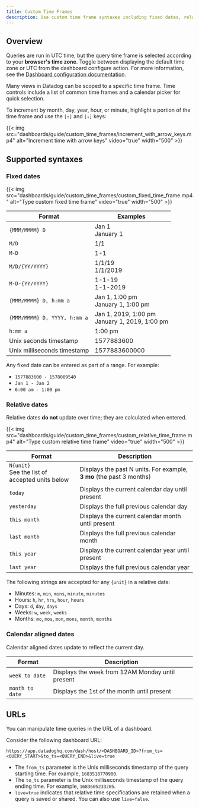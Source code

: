 ```yaml
---
title: Custom Time Frames
description: Use custom time frame syntaxes including fixed dates, relative dates, and calendar aligned periods in Datadog dashboards.
---
```


## Overview

<div class="alert alert-info">Queries are run in UTC time, but the query time frame is selected according to your <strong>browser's time zone</strong>. Toggle between displaying the default time zone or UTC from the dashboard configure action. For more information, see the <a href="/dashboards/configure/#configuration-actions">Dashboard configuration documentation</a>.</div>

Many views in Datadog can be scoped to a specific time frame. Time controls include a list of common time frames and a calendar picker for quick selection.

To increment by month, day, year, hour, or minute, highlight a portion of the time frame and use the `[↑]` and `[↓]` keys:

{{< img src="dashboards/guide/custom_time_frames/increment_with_arrow_keys.mp4" alt="Increment time with arrow keys" video="true" width="500" >}}

## Supported syntaxes

### Fixed dates

{{< img src="dashboards/guide/custom_time_frames/custom_fixed_time_frame.mp4" alt="Type custom fixed time frame" video="true" width="500" >}}

| Format                       | Examples                                         |
|------------------------------|--------------------------------------------------|
| `{MMM/MMMM} D`               | Jan 1<br>January 1                               |
| `M/D`                        | 1&#8203;/&#8203;1                                |
| `M-D`                        | 1-1                                              |
| `M/D/{YY/YYYY}`              | 1/1/19<br>1/1/2019                               |
| `M-D-{YY/YYYY}`              | 1-1-19<br>1-1-2019                               |
| `{MMM/MMMM} D, h:mm a`       | Jan 1, 1:00 pm<br>January 1, 1:00 pm             |
| `{MMM/MMMM} D, YYYY, h:mm a` | Jan 1, 2019, 1:00 pm<br>January 1, 2019, 1:00 pm |
| `h:mm a`                     | 1:00 pm                                          |
| Unix seconds timestamp       | 1577883600                                       |
| Unix milliseconds timestamp  | 1577883600000                                    |

Any fixed date can be entered as part of a range. For example:
  * `1577883600 - 1578009540`
  * `Jan 1 - Jan 2`
  * `6:00 am - 1:00 pm`

### Relative dates

Relative dates **do not** update over time; they are calculated when entered.

{{< img src="dashboards/guide/custom_time_frames/custom_relative_time_frame.mp4" alt="Type custom relative time frame" video="true" width="500" >}}

| Format                                             | Description                                                         |
|----------------------------------------------------|---------------------------------------------------------------------|
| `N{unit}`<br> See the list of accepted units below | Displays the past N units. For example, **3 mo** (the past 3 months)|
| `today`                                            | Displays the current calendar day until present                     |
| `yesterday`                                        | Displays the full previous calendar day                             |
| `this month`                                       | Displays the current calendar month until present                   |
| `last month`                                       | Displays the full previous calendar month                           |
| `this year`                                        | Displays the current calendar year until present                    |
| `last year`                                        | Displays the full previous calendar year                            |

The following strings are accepted for any `{unit}` in a relative date:
  * Minutes: `m`, `min`, `mins`, `minute`, `minutes`
  * Hours: `h`, `hr`, `hrs`, `hour`, `hours`
  * Days: `d`, `day`, `days`
  * Weeks: `w`, `week`, `weeks`
  * Months: `mo`, `mos`, `mon`, `mons`, `month`, `months`

### Calendar aligned dates

Calendar aligned dates update to reflect the current day.

| Format         | Description                                      |
|----------------|--------------------------------------------------|
| `week to date` | Displays the week from 12AM Monday until present |
| `month to date`| Displays the 1st of the month until present      |

## URLs

You can manipulate time queries in the URL of a dashboard.

Consider the following dashboard URL:

```
https://app.datadoghq.com/dash/host/<DASHBOARD_ID>?from_ts=<QUERY_START>&to_ts=<QUERY_END>&live=true
```

* The `from_ts` parameter is the Unix milliseconds timestamp of the query starting time. For example, `1683518770980`.
* The `to_ts` parameter is the Unix milliseconds timestamp of the query ending time. For example, `1683605233205`.
* `live=true` indicates that relative time specifications are retained when a query is saved or shared. You can also use `live=false`.
